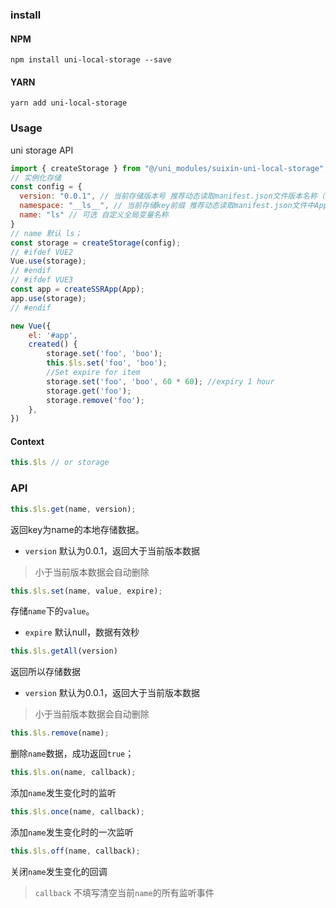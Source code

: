 ### install

#### NPM

```shell script
npm install uni-local-storage --save
```

#### YARN

```shell script
yarn add uni-local-storage
```

### Usage

uni storage API

```javascript
import { createStorage } from "@/uni_modules/suixin-uni-local-storage";
// 实例化存储
const config = {
  version: "0.0.1", // 当前存储版本号 推荐动态读取manifest.json文件版本名称（versionName）
  namespace: "__ls__", // 当前存储key前缀 推荐动态读取manifest.json文件中AppID（appid）
  name: "ls" // 可选 自定义全局变量名称
}
// name 默认 ls；
const storage = createStorage(config);
// #ifdef VUE2
Vue.use(storage);
// #endif
// #ifdef VUE3
const app = createSSRApp(App);
app.use(storage);
// #endif

new Vue({
    el: '#app',
    created() {
        storage.set('foo', 'boo');
        this.$ls.set('foo', 'boo');
        //Set expire for item
        storage.set('foo', 'boo', 60 * 60); //expiry 1 hour
        storage.get('foo');
        storage.remove('foo');
    },
})
```
#### Context
```javascript
this.$ls // or storage
```

### API
```javascript
this.$ls.get(name, version);
```
返回key为name的本地存储数据。
- `version` 默认为0.0.1，返回大于当前版本数据
> 小于当前版本数据会自动删除

```javascript
this.$ls.set(name, value, expire);
```
存储`name`下的`value`。
- `expire` 默认null，数据有效秒

```javascript
this.$ls.getAll(version)
```
返回所以存储数据
- `version` 默认为0.0.1，返回大于当前版本数据
> 小于当前版本数据会自动删除

```javascript
this.$ls.remove(name);
```
删除`name`数据，成功返回`true`；

```javascript
this.$ls.on(name, callback);
```
添加`name`发生变化时的监听

```javascript
this.$ls.once(name, callback);
```
添加`name`发生变化时的一次监听

```javascript
this.$ls.off(name, callback);
```
关闭`name`发生变化的回调
> `callback` 不填写清空当前`name`的所有监听事件
